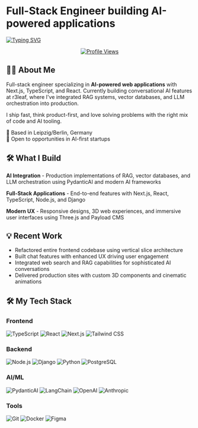 # Full-Stack Engineer building AI-powered applications

[![Typing SVG](https://readme-typing-svg.herokuapp.com?font=Fira+Code&weight=600&size=28&duration=3000&pause=1000&color=00D4FF&background=0D1117&center=true&vCenter=true&multiline=true&width=800&height=100&lines=Shipping+conversational+features;Integrating+LLMs+into+production;Creating+seamless+user+experiences)](https://git.io/typing-svg)



<div align="center">


[![Profile Views](https://komarev.com/ghpvc/?username=AkimZmerli&style=for-the-badge&color=00D4FF&labelColor=black)](https://github.com/AkimZmerli)


</div>



## 👨‍💻 About Me

Full-stack engineer specializing in **AI-powered web applications** with Next.js, 
TypeScript, and React. Currently building conversational AI features at r3leaf, 
where I've integrated RAG systems, vector databases, and LLM orchestration into 
production.

I ship fast, think product-first, and love solving problems with the right mix 
of code and AI tooling.

📍 Based in Leipzig/Berlin, Germany  
💼 Open to opportunities in AI-first startups

## 🛠️ What I Build

**AI Integration** - Production implementations of RAG, vector databases, and 
LLM orchestration using PydanticAI and modern AI frameworks

**Full-Stack Applications** - End-to-end features with Next.js, React, TypeScript, 
Node.js, and Django

**Modern UX** - Responsive designs, 3D web experiences, and immersive user 
interfaces using Three.js and Payload CMS

## 💡 Recent Work

- Refactored entire frontend codebase using vertical slice architecture
- Built chat features with enhanced UX driving user engagement
- Integrated web search and RAG capabilities for sophisticated AI conversations
- Delivered production sites with custom 3D components and cinematic animations



## 🛠️ My Tech Stack

### **Frontend**
![TypeScript](https://img.shields.io/badge/TypeScript-007ACC?style=for-the-badge&logo=typescript&logoColor=white)
![React](https://img.shields.io/badge/React-20232A?style=for-the-badge&logo=react&logoColor=61DAFB)
![Next.js](https://img.shields.io/badge/Next.js-000000?style=for-the-badge&logo=next.js&logoColor=white)
![Tailwind CSS](https://img.shields.io/badge/Tailwind_CSS-38B2AC?style=for-the-badge&logo=tailwind-css&logoColor=white)

### **Backend**
![Node.js](https://img.shields.io/badge/Node.js-339933?style=for-the-badge&logo=node.js&logoColor=white)
![Django](https://img.shields.io/badge/Django-092E20?style=for-the-badge&logo=django&logoColor=white)
![Python](https://img.shields.io/badge/Python-3776AB?style=for-the-badge&logo=python&logoColor=white)
![PostgreSQL](https://img.shields.io/badge/PostgreSQL-316192?style=for-the-badge&logo=postgresql&logoColor=white)

### **AI/ML**
![PydanticAI](https://img.shields.io/badge/PydanticAI-E92063?style=for-the-badge&logoColor=white)
![LangChain](https://img.shields.io/badge/LangChain-00D4FF?style=for-the-badge&logoColor=white)
![OpenAI](https://img.shields.io/badge/OpenAI-412991?style=for-the-badge&logo=openai&logoColor=white)
![Anthropic](https://img.shields.io/badge/Anthropic-FF6B00?style=for-the-badge&logoColor=white)

### **Tools**
![Git](https://img.shields.io/badge/Git-F05032?style=for-the-badge&logo=git&logoColor=white)
![Docker](https://img.shields.io/badge/Docker-2496ED?style=for-the-badge&logo=docker&logoColor=white)
![Figma](https://img.shields.io/badge/Figma-F24E1E?style=for-the-badge&logo=figma&logoColor=white)
